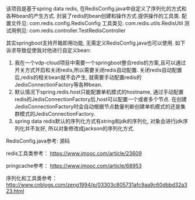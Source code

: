 该项目是基于spring data redis, 在RedisConfig.java中自定义了序列化的方式和各种bean的产生方式.
封装了redis的bean创建和操作方式.提供操作的工具类.
配置文件见:
com.redis.config.RedisConfig
工具类见:
com.redis.utils.RedisUtil
测试用例见:
com.redis.controller.TestRedisController

其实springboot支持开箱即用功能, 无需定义RedisConfig.java也可以使用.
如下诉求导致促使我对他进行自定义bean:
1. 我在一个vdp-cloud项目中需要一个springboot整合redis的方案,且可以通过开关方式开启和关闭redis,所以需要关闭redis自动配置.
   关闭redis自动配置后,redis的相关bean就不会产生, 就需要手动配置redis的JedisConnectionFactory等各种bean.
2. 默认情况下spring.redis.host只能配置单机模式的hostname, 通过手动配置redis的JedisConnectionFactory后,host可以配置一个或者多个节点. 
   在创建JedisConnectionFactory时会自动根据节点数量判断创建单机模式的还是集群模式的JedisConnectionFactory.
3. spring data redis默认的序列化方式有string和jdk的序列化, 对象会进行jdk序列化并不友好, 所以对象修改成jackson的序列化方式.

RedisConfig.java参考:
源码

redis工具类参考：
https://www.imooc.com/article/23609

pringcache参考：
https://www.imooc.com/article/68953

序列化和工具类参考：
http://www.cnblogs.com/zeng1994/p/03303c805731afc9aa9c60dbbd32a323.html
